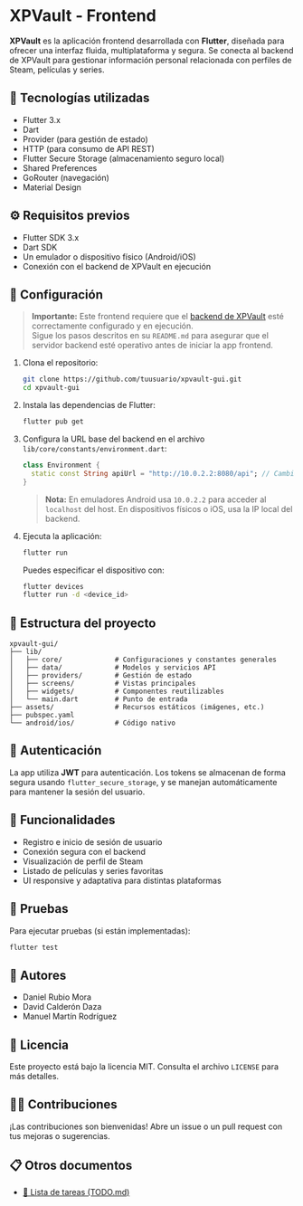 # XPVault - Frontend 

**XPVault** es la aplicación frontend desarrollada con **Flutter**, diseñada para ofrecer una interfaz fluida, multiplataforma y segura. Se conecta al backend de XPVault para gestionar información personal relacionada con perfiles de Steam, películas y series.

## 🚀 Tecnologías utilizadas

- Flutter 3.x
- Dart
- Provider (para gestión de estado)
- HTTP (para consumo de API REST)
- Flutter Secure Storage (almacenamiento seguro local)
- Shared Preferences
- GoRouter (navegación)
- Material Design

## ⚙️ Requisitos previos

- Flutter SDK 3.x
- Dart SDK
- Un emulador o dispositivo físico (Android/iOS)
- Conexión con el backend de XPVault en ejecución

## 🔧 Configuración

> **Importante:** Este frontend requiere que el [backend de XPVault](https://github.com/danirumo30/xpvault) esté correctamente configurado y en ejecución.  
> Sigue los pasos descritos en su `README.md` para asegurar que el servidor backend esté operativo antes de iniciar la app frontend.


1. Clona el repositorio:

   ```bash
   git clone https://github.com/tuusuario/xpvault-gui.git
   cd xpvault-gui
   ```

2. Instala las dependencias de Flutter:

   ```bash
   flutter pub get
   ```

3. Configura la URL base del backend en el archivo `lib/core/constants/environment.dart`:

   ```dart
   class Environment {
     static const String apiUrl = "http://10.0.2.2:8080/api"; // Cambia por tu IP si es necesario
   }
   ```

   > **Nota:** En emuladores Android usa `10.0.2.2` para acceder al `localhost` del host. En dispositivos físicos o iOS, usa la IP local del backend.

4. Ejecuta la aplicación:

   ```bash
   flutter run
   ```

   Puedes especificar el dispositivo con:

   ```bash
   flutter devices
   flutter run -d <device_id>
   ```

## 📁 Estructura del proyecto

```
xpvault-gui/
├── lib/
│   ├── core/             # Configuraciones y constantes generales
│   ├── data/             # Modelos y servicios API
│   ├── providers/        # Gestión de estado
│   ├── screens/          # Vistas principales
│   ├── widgets/          # Componentes reutilizables
│   └── main.dart         # Punto de entrada
├── assets/               # Recursos estáticos (imágenes, etc.)
├── pubspec.yaml
└── android/ios/          # Código nativo
```

## 🔐 Autenticación

La app utiliza **JWT** para autenticación. Los tokens se almacenan de forma segura usando `flutter_secure_storage`, y se manejan automáticamente para mantener la sesión del usuario.

## 📲 Funcionalidades

- Registro e inicio de sesión de usuario
- Conexión segura con el backend
- Visualización de perfil de Steam
- Listado de películas y series favoritas
- UI responsive y adaptativa para distintas plataformas

## 🧪 Pruebas

Para ejecutar pruebas (si están implementadas):

```bash
flutter test
```

## 👥 Autores

- Daniel Rubio Mora  
- David Calderón Daza  
- Manuel Martín Rodríguez

## 📄 Licencia

Este proyecto está bajo la licencia MIT. Consulta el archivo `LICENSE` para más detalles.

## 🙋‍♀️ Contribuciones

¡Las contribuciones son bienvenidas! Abre un issue o un pull request con tus mejoras o sugerencias.

## 📋 Otros documentos

- [📝 Lista de tareas (TODO.md)](TODO.md)

